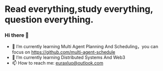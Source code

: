 # Read everything,study everything, question everything.
<!--
<a href="https://github.com/euraxluo"><img align='right' src="https://github-readme-stats.vercel.app/api?username=euraxluo&show_icons=true&theme=radical&count_private=true"></a>
-->

### Hi there 👋
- 🔭 I’m currently learning Multi Agent Planning And Scheduling，you can focus on https://github.com/multi-agent-schedule
- 🌱 I’m currently learning Distributed Systems And Web3
- 📫 How to reach me: [euraxluo@outlook.com](euraxluo@outlook.com)

